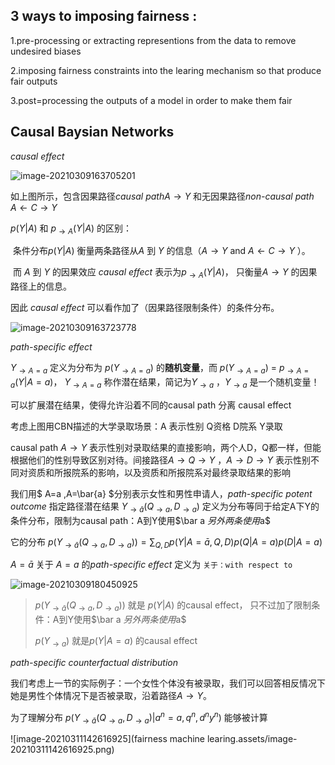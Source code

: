
## 3 ways to imposing fairness :

1.pre-processing or extracting representions from the data to remove undesired biases

2.imposing fairness constraints into the learing mechanism so that produce fair outputs

3.post=processing the outputs of a model in order to make them fair



## Causal Baysian Networks

*causal effect* 

![image-20210309163705201](C:\Users\qtk\AppData\Roaming\Typora\typora-user-images\image-20210309163705201.png)

如上图所示，包含因果路径*causal path*$A\rightarrow Y$ 和无因果路径*non-causal path* $A\leftarrow C\rightarrow Y$

$p(Y|A)$  和 $p_{\rightarrow A}(Y|A)$ 的区别：

​		条件分布$p(Y|A)$ 衡量两条路径从$A$ 到 $Y$ 的信息（$A\rightarrow Y$ and $A\leftarrow C\rightarrow Y$ ）。

​		而 $A$ 到 $Y$ 的因果效应 *causal effect* 表示为$p_{\rightarrow A}(Y|A)$， 只衡量$A\rightarrow Y$ 的因果路径上的信息。

因此 *causal effect* 可以看作加了（因果路径限制条件）的条件分布。

![image-20210309163723778](C:\Users\qtk\AppData\Roaming\Typora\typora-user-images\image-20210309163723778.png)

*path-specific effect*

$Y_{\rightarrow A=a}$  定义为分布为 $p(Y_{\rightarrow A=a})$ 的**随机变量**，而 $p(Y_{\rightarrow A=a})$ = $p_{\rightarrow A=a}(Y|A=a)$， $Y_{\rightarrow A=a}$ 称作潜在结果，简记为$Y_{\rightarrow a}$ ，$Y_{\rightarrow a}$  是一个随机变量！

可以扩展潜在结果，使得允许沿着不同的causal path 分离 causal effect

考虑上图用CBN描述的大学录取场景：A 表示性别 Q资格 D院系 Y录取

 causal path $A\rightarrow Y$ 表示性别对录取结果的直接影响，两个人D，Q都一样，但能根据他们的性别导致区别对待。间接路径$A\rightarrow Q\rightarrow Y$ ，$A\rightarrow D\rightarrow Y$ 表示性别不同对资质和所报院系的影响，以及资质和所报院系对最终录取结果的影响

我们用$ A=a ,A=\bar{a} $分别表示女性和男性申请人，*path-specific potent outcome* 指定路径潜在结果 $Y_{\rightarrow \bar{a}}(Q_{\rightarrow a}, D_{\rightarrow a})$ 定义为分布等同于给定A下Y的条件分布，限制为causal path：A到Y使用$\bar a $另外两条使用$a$

它的分布  $p( Y_{\rightarrow \bar{a}}(Q_{\rightarrow a}, D_{\rightarrow a}) )=\sum_{Q,D}p(Y|A=\bar a ,Q,D)p(Q|A=a)p(D|A=a)$

$A=\bar a$ 关于 $A=a$ 的*path-specific effect* 定义为   `关于：with respect to`

![image-20210309180450925](C:\Users\qtk\AppData\Roaming\Typora\typora-user-images\image-20210309180450925.png)

> $p(Y_{\rightarrow \bar{a}}(Q_{\rightarrow a}, D_{\rightarrow a}))$  就是 $p(Y|A)$ 的causal effect， 只不过加了限制条件：A到Y使用$\bar a $另外两条使用$a$
>
> $p(Y_{\rightarrow a})$ 就是$p(Y|A=a)$  的causal effect

*path-specific counterfactual distribution*

我们考虑上一节的实际例子：一个女性个体没有被录取，我们可以回答相反情况下她是男性个体情况下是否被录取，沿着路径$A\rightarrow Y$。

为了理解分布 $p(Y_{\rightarrow \bar{a}}(Q_{\rightarrow a}, D_{\rightarrow a})|a^n=a,q^n,d^ny^n)$  能够被计算

![image-20210311142616925](fairness machine learing.assets/image-20210311142616925.png)
